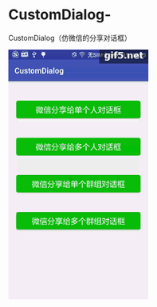 # CustomDialog-
CustomDialog（仿微信的分享对话框）

![效果图01](https://github.com/windfallsheng/CustomDialog/blob/master/app/drawing/CustomDialog%E2%80%94%E4%BB%BF%E5%BE%AE%E4%BF%A1%E7%9A%84%E5%88%86%E4%BA%AB%E5%AF%B9%E8%AF%9D%E6%A1%86.gif)

